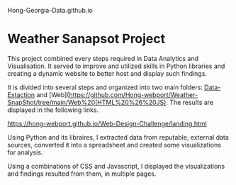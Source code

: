 Hong-Georgia-Data.github.io

# Weather Sanapsot Project

This project combined every steps required in Data Analytics and Visualisation. It served to improve and utilized skills in Python libraries and creating a dynamic website to better host and display such findings.

It is divided into several steps and organized into two main folders: [Data-Extaction](https://github.com/Hong-webport/Weather-SnapShot/tree/main/Data-Extraction%20(Python)/API-Challenge) and [Web](https://github.com/Hong-webport/Weather-SnapShot/tree/main/Web%20(HTML%20%26%20JS). The results are displayed in the following links.

https://hong-webport.github.io/Web-Design-Challenge/landing.html



Using Python and its libraires, I extracted data from reputable, external data sources, converted it into a spreadsheet and created some visualizations for analysis.

Using a combinations of CSS and Javascript, I displayed the visualizations and findings resulted from them, in multiple pages.


